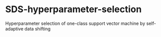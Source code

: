 # SDS-hyperparameter-selection
Hyperparameter selection of one-class support vector machine by self-adaptive data shifting
